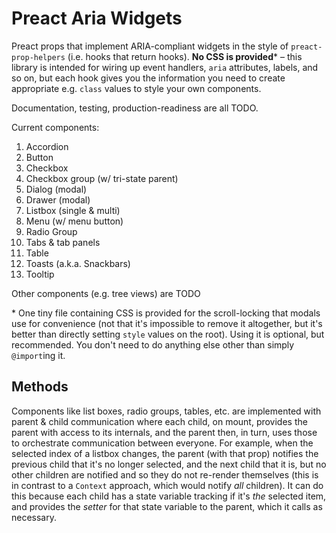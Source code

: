 # Preact Aria Widgets

Preact props that implement ARIA-compliant widgets in the style of `preact-prop-helpers` (i.e. hooks that return hooks).  **No CSS is provided*** &ndash; this library is intended for wiring up event handlers, `aria` attributes, labels, and so on, but each hook gives you the information you need to create appropriate e.g. `class` values to style your own components.

Documentation, testing, production-readiness are all TODO.

Current components:

1. Accordion
2. Button
3. Checkbox
4. Checkbox group (w/ tri-state parent)
5. Dialog (modal)
6. Drawer (modal)
7. Listbox (single & multi)
8. Menu (w/ menu button)
9. Radio Group
10. Tabs & tab panels
11. Table
12. Toasts (a.k.a. Snackbars)
13. Tooltip

Other components (e.g. tree views) are TODO


\* One tiny file containing CSS is provided for the scroll-locking that modals use for convenience (not that it's impossible to remove it altogether, but it's better than directly setting `style` values on the root). Using it is optional, but recommended. You don't need to do anything else other than simply `@import`ing it.

## Methods

Components like list boxes, radio groups, tables, etc. are implemented with parent & child communication where each child, on mount, provides the parent with access to its internals, and the parent then, in turn, uses those to orchestrate communication between everyone.  For example, when the selected index of a listbox changes, the parent (with that prop) notifies the previous child that it's no longer selected, and the next child that it is, but no other children are notified and so they do not re-render themselves (this is in contrast to a `Context` approach, which would notify *all* children).  It can do this because each child has a state variable tracking if it's *the* selected item, and provides the *setter* for that state variable to the parent, which it calls as necessary.

